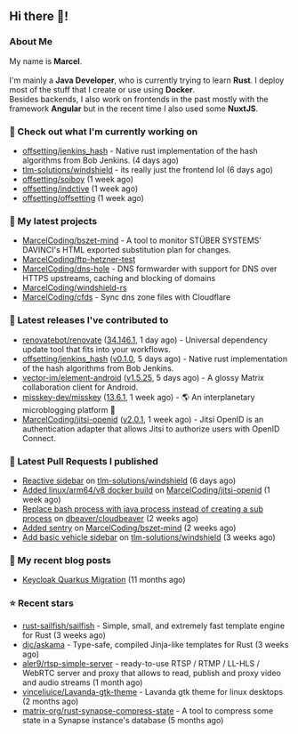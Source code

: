 ## Hi there 👋!




### About Me

My name is **Marcel**.
<br><br>
I'm mainly a **Java Developer**, who is currently trying to learn **Rust**. I deploy most of the stuff that I create or use using **Docker**.
<br>
Besides backends, I also work on frontends in the past mostly with the framework **Angular** but in the recent time I also used some **NuxtJS**. 



### 👷 Check out what I'm currently working on

- [offsetting/jenkins_hash](https://github.com/offsetting/jenkins_hash) - Native rust implementation of the hash algorithms from Bob Jenkins. (4 days ago)
- [tlm-solutions/windshield](https://github.com/tlm-solutions/windshield) - its really just the frontend lol (6 days ago)
- [offsetting/soiboy](https://github.com/offsetting/soiboy) (1 week ago)
- [offsetting/indctive](https://github.com/offsetting/indctive) (1 week ago)
- [offsetting/offsetting](https://github.com/offsetting/offsetting) (1 week ago)

### 🌱 My latest projects

- [MarcelCoding/bszet-mind](https://github.com/MarcelCoding/bszet-mind) - A tool to monitor STÜBER SYSTEMS&#39; DAVINCI&#39;s HTML exported substitution plan for changes.
- [MarcelCoding/ftp-hetzner-test](https://github.com/MarcelCoding/ftp-hetzner-test)
- [MarcelCoding/dns-hole](https://github.com/MarcelCoding/dns-hole) - DNS formwarder with support for DNS over HTTPS upstreams, caching and blocking of domains
- [MarcelCoding/windshield-rs](https://github.com/MarcelCoding/windshield-rs)
- [MarcelCoding/cfds](https://github.com/MarcelCoding/cfds) - Sync dns zone files with Cloudflare

### 🔭 Latest releases I've contributed to

- [renovatebot/renovate](https://github.com/renovatebot/renovate) ([34.146.1](https://github.com/renovatebot/renovate/releases/tag/34.146.1), 1 day ago) - Universal dependency update tool that fits into your workflows.
- [offsetting/jenkins_hash](https://github.com/offsetting/jenkins_hash) ([v0.1.0](https://github.com/offsetting/jenkins_hash/releases/tag/v0.1.0), 5 days ago) - Native rust implementation of the hash algorithms from Bob Jenkins.
- [vector-im/element-android](https://github.com/vector-im/element-android) ([v1.5.25](https://github.com/vector-im/element-android/releases/tag/v1.5.25), 5 days ago) - A glossy Matrix collaboration client for Android.
- [misskey-dev/misskey](https://github.com/misskey-dev/misskey) ([13.6.1](https://github.com/misskey-dev/misskey/releases/tag/13.6.1), 1 week ago) - 🌎 An interplanetary microblogging platform 🚀
- [MarcelCoding/jitsi-openid](https://github.com/MarcelCoding/jitsi-openid) ([v2.0.1](https://github.com/MarcelCoding/jitsi-openid/releases/tag/v2.0.1), 1 week ago) - Jitsi OpenID is an authentication adapter that allows Jitsi to authorize users with OpenID Connect.

### 🔨 Latest Pull Requests I published

- [Reactive sidebar](https://github.com/tlm-solutions/windshield/pull/25) on [tlm-solutions/windshield](https://github.com/tlm-solutions/windshield) (6 days ago)
- [Added linux/arm64/v8 docker build](https://github.com/MarcelCoding/jitsi-openid/pull/183) on [MarcelCoding/jitsi-openid](https://github.com/MarcelCoding/jitsi-openid) (1 week ago)
- [Replace bash process with java process instead of creating a sub process](https://github.com/dbeaver/cloudbeaver/pull/1452) on [dbeaver/cloudbeaver](https://github.com/dbeaver/cloudbeaver) (2 weeks ago)
- [Added sentry](https://github.com/MarcelCoding/bszet-mind/pull/12) on [MarcelCoding/bszet-mind](https://github.com/MarcelCoding/bszet-mind) (2 weeks ago)
- [Add basic vehicle sidebar](https://github.com/tlm-solutions/windshield/pull/23) on [tlm-solutions/windshield](https://github.com/tlm-solutions/windshield) (3 weeks ago)

### 📜 My recent blog posts

- [Keycloak Quarkus Migration](https://m4rc3l.de/blog/keycloak-quarkus-migration) (11 months ago)

### ⭐ Recent stars

- [rust-sailfish/sailfish](https://github.com/rust-sailfish/sailfish) - Simple, small, and extremely fast template engine for Rust (3 weeks ago)
- [djc/askama](https://github.com/djc/askama) - Type-safe, compiled Jinja-like templates for Rust (3 weeks ago)
- [aler9/rtsp-simple-server](https://github.com/aler9/rtsp-simple-server) - ready-to-use RTSP / RTMP / LL-HLS / WebRTC server and proxy that allows to read, publish and proxy video and audio streams (1 month ago)
- [vinceliuice/Lavanda-gtk-theme](https://github.com/vinceliuice/Lavanda-gtk-theme) - Lavanda gtk theme for linux desktops (2 months ago)
- [matrix-org/rust-synapse-compress-state](https://github.com/matrix-org/rust-synapse-compress-state) - A tool to compress some state in a Synapse instance&#39;s database (5 months ago)
